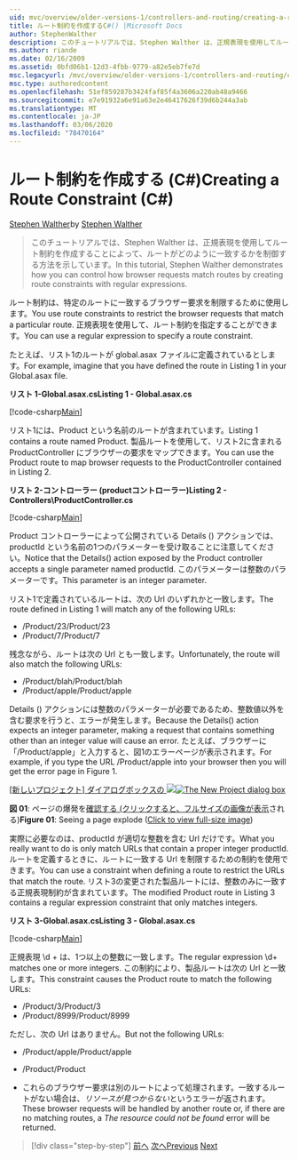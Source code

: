 ```yaml
---
uid: mvc/overview/older-versions-1/controllers-and-routing/creating-a-route-constraint-cs
title: ルート制約を作成するC#() |Microsoft Docs
author: StephenWalther
description: このチュートリアルでは、Stephen Walther は、正規表現を使用してルート制約を作成することによって、ルートがどのように一致するかを制御する方法を示しています。
ms.author: riande
ms.date: 02/16/2009
ms.assetid: 0bfd06b1-12d3-4fbb-9779-a82e5eb7fe7d
msc.legacyurl: /mvc/overview/older-versions-1/controllers-and-routing/creating-a-route-constraint-cs
msc.type: authoredcontent
ms.openlocfilehash: 51ef859287b3424faf85f4a3606a220ab48a9466
ms.sourcegitcommit: e7e91932a6e91a63e2e46417626f39d6b244a3ab
ms.translationtype: MT
ms.contentlocale: ja-JP
ms.lasthandoff: 03/06/2020
ms.locfileid: "78470164"
---
```

# <a name="creating-a-route-constraint-c"></a><span data-ttu-id="10eb4-103">ルート制約を作成する (C#)</span><span class="sxs-lookup"><span data-stu-id="10eb4-103">Creating a Route Constraint (C#)</span></span>

<span data-ttu-id="10eb4-104">[Stephen Walther](https://github.com/StephenWalther)</span><span class="sxs-lookup"><span data-stu-id="10eb4-104">by [Stephen Walther](https://github.com/StephenWalther)</span></span>

> <span data-ttu-id="10eb4-105">このチュートリアルでは、Stephen Walther は、正規表現を使用してルート制約を作成することによって、ルートがどのように一致するかを制御する方法を示しています。</span><span class="sxs-lookup"><span data-stu-id="10eb4-105">In this tutorial, Stephen Walther demonstrates how you can control how browser requests match routes by creating route constraints with regular expressions.</span></span>

<span data-ttu-id="10eb4-106">ルート制約は、特定のルートに一致するブラウザー要求を制限するために使用します。</span><span class="sxs-lookup"><span data-stu-id="10eb4-106">You use route constraints to restrict the browser requests that match a particular route.</span></span> <span data-ttu-id="10eb4-107">正規表現を使用して、ルート制約を指定することができます。</span><span class="sxs-lookup"><span data-stu-id="10eb4-107">You can use a regular expression to specify a route constraint.</span></span>

<span data-ttu-id="10eb4-108">たとえば、リスト1のルートが global.asax ファイルに定義されているとします。</span><span class="sxs-lookup"><span data-stu-id="10eb4-108">For example, imagine that you have defined the route in Listing 1 in your Global.asax file.</span></span>

<span data-ttu-id="10eb4-109">**リスト 1-Global.asax.cs**</span><span class="sxs-lookup"><span data-stu-id="10eb4-109">**Listing 1 - Global.asax.cs**</span></span>

[!code-csharp[Main](creating-a-route-constraint-cs/samples/sample1.cs)]

<span data-ttu-id="10eb4-110">リスト1には、Product という名前のルートが含まれています。</span><span class="sxs-lookup"><span data-stu-id="10eb4-110">Listing 1 contains a route named Product.</span></span> <span data-ttu-id="10eb4-111">製品ルートを使用して、リスト2に含まれる ProductController にブラウザーの要求をマップできます。</span><span class="sxs-lookup"><span data-stu-id="10eb4-111">You can use the Product route to map browser requests to the ProductController contained in Listing 2.</span></span>

<span data-ttu-id="10eb4-112">**リスト 2-コントローラー (productコントローラー)**</span><span class="sxs-lookup"><span data-stu-id="10eb4-112">**Listing 2 - Controllers\ProductController.cs**</span></span>

[!code-csharp[Main](creating-a-route-constraint-cs/samples/sample2.cs)]

<span data-ttu-id="10eb4-113">Product コントローラーによって公開されている Details () アクションでは、productId という名前の1つのパラメーターを受け取ることに注意してください。</span><span class="sxs-lookup"><span data-stu-id="10eb4-113">Notice that the Details() action exposed by the Product controller accepts a single parameter named productId.</span></span> <span data-ttu-id="10eb4-114">このパラメーターは整数のパラメーターです。</span><span class="sxs-lookup"><span data-stu-id="10eb4-114">This parameter is an integer parameter.</span></span>

<span data-ttu-id="10eb4-115">リスト1で定義されているルートは、次の Url のいずれかと一致します。</span><span class="sxs-lookup"><span data-stu-id="10eb4-115">The route defined in Listing 1 will match any of the following URLs:</span></span>

- <span data-ttu-id="10eb4-116">/Product/23</span><span class="sxs-lookup"><span data-stu-id="10eb4-116">/Product/23</span></span>
- <span data-ttu-id="10eb4-117">/Product/7</span><span class="sxs-lookup"><span data-stu-id="10eb4-117">/Product/7</span></span>

<span data-ttu-id="10eb4-118">残念ながら、ルートは次の Url とも一致します。</span><span class="sxs-lookup"><span data-stu-id="10eb4-118">Unfortunately, the route will also match the following URLs:</span></span>

- <span data-ttu-id="10eb4-119">/Product/blah</span><span class="sxs-lookup"><span data-stu-id="10eb4-119">/Product/blah</span></span>
- <span data-ttu-id="10eb4-120">/Product/apple</span><span class="sxs-lookup"><span data-stu-id="10eb4-120">/Product/apple</span></span>

<span data-ttu-id="10eb4-121">Details () アクションには整数のパラメーターが必要であるため、整数値以外を含む要求を行うと、エラーが発生します。</span><span class="sxs-lookup"><span data-stu-id="10eb4-121">Because the Details() action expects an integer parameter, making a request that contains something other than an integer value will cause an error.</span></span> <span data-ttu-id="10eb4-122">たとえば、ブラウザーに「/Product/apple」と入力すると、図1のエラーページが表示されます。</span><span class="sxs-lookup"><span data-stu-id="10eb4-122">For example, if you type the URL /Product/apple into your browser then you will get the error page in Figure 1.</span></span>

<span data-ttu-id="10eb4-123">[[新しいプロジェクト] ダイアログボックスの ![](creating-a-route-constraint-cs/_static/image1.jpg)](creating-a-route-constraint-cs/_static/image1.png)</span><span class="sxs-lookup"><span data-stu-id="10eb4-123">[![The New Project dialog box](creating-a-route-constraint-cs/_static/image1.jpg)](creating-a-route-constraint-cs/_static/image1.png)</span></span>

<span data-ttu-id="10eb4-124">**図 01**: ページの爆発を[確認する (クリックすると、フルサイズの画像が表示](creating-a-route-constraint-cs/_static/image2.png)される)</span><span class="sxs-lookup"><span data-stu-id="10eb4-124">**Figure 01**: Seeing a page explode ([Click to view full-size image](creating-a-route-constraint-cs/_static/image2.png))</span></span>

<span data-ttu-id="10eb4-125">実際に必要なのは、productId が適切な整数を含む Url だけです。</span><span class="sxs-lookup"><span data-stu-id="10eb4-125">What you really want to do is only match URLs that contain a proper integer productId.</span></span> <span data-ttu-id="10eb4-126">ルートを定義するときに、ルートに一致する Url を制限するための制約を使用できます。</span><span class="sxs-lookup"><span data-stu-id="10eb4-126">You can use a constraint when defining a route to restrict the URLs that match the route.</span></span> <span data-ttu-id="10eb4-127">リスト3の変更された製品ルートには、整数のみに一致する正規表現制約が含まれています。</span><span class="sxs-lookup"><span data-stu-id="10eb4-127">The modified Product route in Listing 3 contains a regular expression constraint that only matches integers.</span></span>

<span data-ttu-id="10eb4-128">**リスト 3-Global.asax.cs**</span><span class="sxs-lookup"><span data-stu-id="10eb4-128">**Listing 3 - Global.asax.cs**</span></span>

[!code-csharp[Main](creating-a-route-constraint-cs/samples/sample3.cs)]

<span data-ttu-id="10eb4-129">正規表現 \d + は、1つ以上の整数に一致します。</span><span class="sxs-lookup"><span data-stu-id="10eb4-129">The regular expression \d+ matches one or more integers.</span></span> <span data-ttu-id="10eb4-130">この制約により、製品ルートは次の Url と一致します。</span><span class="sxs-lookup"><span data-stu-id="10eb4-130">This constraint causes the Product route to match the following URLs:</span></span>

- <span data-ttu-id="10eb4-131">/Product/3</span><span class="sxs-lookup"><span data-stu-id="10eb4-131">/Product/3</span></span>
- <span data-ttu-id="10eb4-132">/Product/8999</span><span class="sxs-lookup"><span data-stu-id="10eb4-132">/Product/8999</span></span>

<span data-ttu-id="10eb4-133">ただし、次の Url はありません。</span><span class="sxs-lookup"><span data-stu-id="10eb4-133">But not the following URLs:</span></span>

- <span data-ttu-id="10eb4-134">/Product/apple</span><span class="sxs-lookup"><span data-stu-id="10eb4-134">/Product/apple</span></span>
- <span data-ttu-id="10eb4-135">/Product</span><span class="sxs-lookup"><span data-stu-id="10eb4-135">/Product</span></span>

- <span data-ttu-id="10eb4-136">これらのブラウザー要求は別のルートによって処理されます。一致するルートがない場合は、*リソースが見つからない*というエラーが返されます。</span><span class="sxs-lookup"><span data-stu-id="10eb4-136">These browser requests will be handled by another route or, if there are no matching routes, a *The resource could not be found* error will be returned.</span></span>

> [!div class="step-by-step"]
> <span data-ttu-id="10eb4-137">[前へ](creating-custom-routes-cs.md)
> [次へ](creating-a-custom-route-constraint-cs.md)</span><span class="sxs-lookup"><span data-stu-id="10eb4-137">[Previous](creating-custom-routes-cs.md)
[Next](creating-a-custom-route-constraint-cs.md)</span></span>
